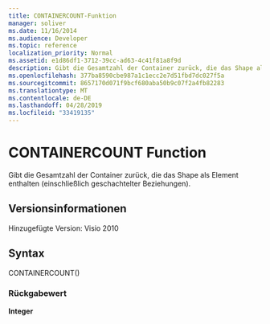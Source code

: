 ```yaml
---
title: CONTAINERCOUNT-Funktion
manager: soliver
ms.date: 11/16/2014
ms.audience: Developer
ms.topic: reference
localization_priority: Normal
ms.assetid: e1d86df1-3712-39cc-ad63-4c41f81a8f9d
description: Gibt die Gesamtzahl der Container zurück, die das Shape als Element enthalten (einschließlich geschachtelter Beziehungen).
ms.openlocfilehash: 377ba8590cbe987a1c1ecc2e7d51fbd7dc027f5a
ms.sourcegitcommit: 8657170d071f9bcf680aba50b9c07f2a4fb82283
ms.translationtype: MT
ms.contentlocale: de-DE
ms.lasthandoff: 04/28/2019
ms.locfileid: "33419135"
---
```

# <a name="containercount-function"></a>CONTAINERCOUNT Function

Gibt die Gesamtzahl der Container zurück, die das Shape als Element enthalten (einschließlich geschachtelter Beziehungen).
  
## <a name="version-information"></a>Versionsinformationen

Hinzugefügte Version: Visio 2010
 
  
## <a name="syntax"></a>Syntax

CONTAINERCOUNT()
  
### <a name="return-value"></a>Rückgabewert

 **Integer**
  

